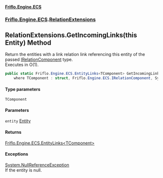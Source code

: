 #### [Friflo.Engine.ECS](index.md 'index')
### [Friflo.Engine.ECS](Friflo.Engine.ECS.md 'Friflo.Engine.ECS').[RelationExtensions](RelationExtensions.md 'Friflo.Engine.ECS.RelationExtensions')

## RelationExtensions.GetIncomingLinks<TComponent>(this Entity) Method

Return the entities with a link relation link referencing this entity of the passed [IRelationComponent](IRelationComponent.md 'Friflo.Engine.ECS.IRelationComponent') type.<br/>
Executes in O(1).

```csharp
public static Friflo.Engine.ECS.EntityLinks<TComponent> GetIncomingLinks<TComponent>(this Friflo.Engine.ECS.Entity entity)
    where TComponent : struct, Friflo.Engine.ECS.IRelationComponent, System.ValueType, System.ValueType;
```
#### Type parameters

<a name='Friflo.Engine.ECS.RelationExtensions.GetIncomingLinks_TComponent_(thisFriflo.Engine.ECS.Entity).TComponent'></a>

`TComponent`
#### Parameters

<a name='Friflo.Engine.ECS.RelationExtensions.GetIncomingLinks_TComponent_(thisFriflo.Engine.ECS.Entity).entity'></a>

`entity` [Entity](Entity.md 'Friflo.Engine.ECS.Entity')

#### Returns
[Friflo.Engine.ECS.EntityLinks&lt;](EntityLinks_T_.md 'Friflo.Engine.ECS.EntityLinks<T>')[TComponent](RelationExtensions.GetIncomingLinks_TComponent_(thisEntity).md#Friflo.Engine.ECS.RelationExtensions.GetIncomingLinks_TComponent_(thisFriflo.Engine.ECS.Entity).TComponent 'Friflo.Engine.ECS.RelationExtensions.GetIncomingLinks<TComponent>(this Friflo.Engine.ECS.Entity).TComponent')[&gt;](EntityLinks_T_.md 'Friflo.Engine.ECS.EntityLinks<T>')

#### Exceptions

[System.NullReferenceException](https://docs.microsoft.com/en-us/dotnet/api/System.NullReferenceException 'System.NullReferenceException')  
If the entity is null.